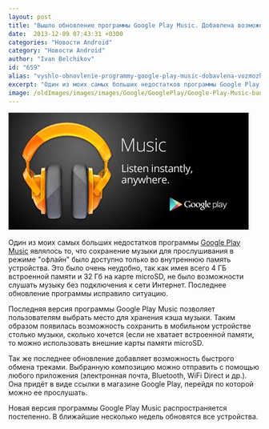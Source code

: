 ```yaml
---
layout: post
title: "Вышло обновление программы Google Play Music. Добавлена возможность сохранения музыкальных файлов на внешнюю карту памяти SD"
date:  2013-12-09 07:43:31 +0300
categories: "Новости Android"
category: "Новости Android"
author: "Ivan Belchikov"
id: "659"
alias: "vyshlo-obnovlenie-programmy-google-play-music-dobavlena-vozmozhnost-sokhraneniya-muzykalnykh-fajlov-na-vneshnyuyu-kartu-pamyati-sd"
excerpt: "Один из моих самых больших недостатков программы Google Play Music являлось то, что сохранение музыки для прослушивания в режиме офлайн было доступно только во внутреннюю память устройства. Это было очень неудобно, так как имея всего 4 ГБ встроенной памяти и 32 Гб на карте microSD, не было возможности слушать музыку без подключения к сети Интернет. Последнее обновление программы исправило ситуацию."
image: /oldImages/images/images/Google/GooglePlay/Google-Play-Music-banner.jpg
---
```

<img src="/oldImages/images/images/Google/GooglePlay/Google-Play-Music-banner.jpg" alt="Google Play Music" />

Один из моих самых больших недостатков программы <a href="index.php?option=com_content&amp;view=article&amp;id=579&amp;catid=8&amp;Itemid=102">Google Play Music</a> являлось то, что сохранение музыки для прослушивания в режиме "офлайн" было доступно только во внутреннюю память устройства. Это было очень неудобно, так как имея всего 4 ГБ встроенной памяти и 32 Гб на карте microSD, не было возможности слушать музыку без подключения к сети Интернет. Последнее обновление программы исправило ситуацию.


Последняя версия программы Google Play Music позволяет пользователям выбрать место для хранения кэша музыки. Таким образом появилась возможность сохранить в мобильном устройстве столько музыки, сколько хочется (если не хватает встроенной памяти, то можно использовать внешние карты памяти microSD.

Так же последнее обновление добавляет возможность быстрого обмена треками. Выбранную композицию можно отправить с помощью любого приложения (электронная почта, Bluetooth, WiFi Direct и др.). Она придёт в виде ссылки в магазине Google Play, перейдя по которой можно ее прослушать.

Новая версия программы Google Play Music распространяется постепенно. В ближайшие несколько недель обновятся все устройства.

 

 

 
